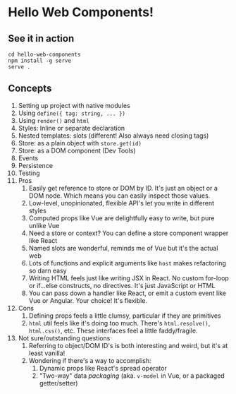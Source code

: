 # Hello Web Components!

## See it in action

```shell
cd hello-web-components
npm install -g serve
serve .
```

## Concepts

1. Setting up project with native modules
2. Using `define({ tag: string, ... })`
3. Using `render()` and `html`
4. Styles: Inline or separate declaration
5. Nested templates: slots (different! Also always need closing tags)
6. Store: as a plain object with `store.get(id)`
7. Store: as a DOM component (Dev Tools)
8. Events
9. Persistence
10. Testing
11. Pros
    1. Easily get reference to store or DOM by ID. It's just an object or a DOM node. Which means you can easily inspect those values.
    2. Low-level, unopinionated, flexible API's let you write in different styles
    3. Computed props like Vue are delightfully easy to write, but pure unlike Vue
    4. Need a store or context? You can define a store component wrapper like React
    5. Named slots are wonderful, reminds me of Vue but it's the actual web
    6. Lots of functions and explicit arguments like `host` makes refactoring so darn easy
    7. Writing HTML feels just like writing JSX in React. No custom for-loop or if...else constructs, no directives. It's just JavaScript or HTML
    8. You can pass down a handler like React, or emit a custom event like Vue or Angular. Your choice! It's flexible.
12. Cons
    1. Defining props feels a little clumsy, particular if they are primitives
    2. `html` util feels like it's doing too much. There's `html.resolve()`, `html.css()`, etc. These interfaces feel a little faddy/fragile.
13. Not sure/outstanding questions
    1. Referring to object/DOM ID's is both interesting and weird, but it's at least vanilla!
    2. Wondering if there's a way to accomplish:
       1. Dynamic props like React's spread operator
       2. "Two-way" data _packaging_ (aka. `v-model` in Vue, or a packaged getter/setter)
